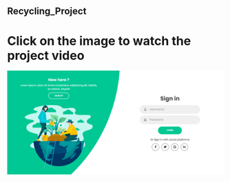 ## Recycling_Project

# Click on the image to watch the project video

[![IMAGE ALT TEXT HERE](https://raw.githubusercontent.com/Noureldin2303/Recycling_Project/main/screenshot.PNG)](https://www.youtube.com/watch?v=kn8nP72qEdI)
